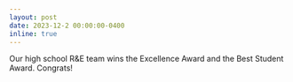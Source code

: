 ```yaml
---
layout: post
date: 2023-12-2 00:00:00-0400
inline: true
---
```


Our high school R&E team wins the Excellence Award and the Best Student Award. Congrats!